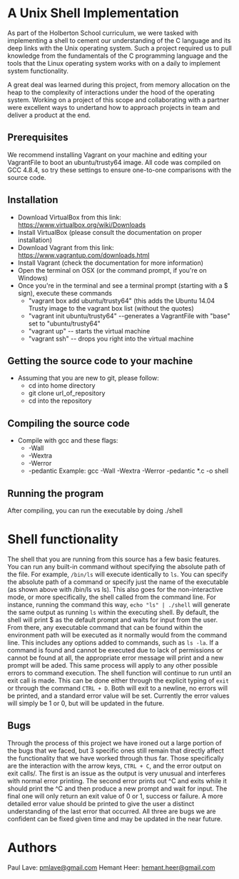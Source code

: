 # A Unix Shell Implementation
As part of the Holberton School curriculum, we were tasked with implementing a shell to cement our understanding of the C language and its deep links with the Unix operating system. Such a project required us to pull knowledge from the fundamentals of the C programming language and the tools that the Linux operating system works with on a daily to implement system functionality.

A great deal was learned during this project, from memory allocation on the heap to the complexity of interactions under the hood of the operating system. Working on a project of this scope and collaborating with a partner were excellent ways to undertand how to approach projects in team and deliver a product at the end.

## Prerequisites
We recommend installing Vagrant on your machine and editing your VagrantFile to boot an ubuntu/trusty64 image. All code was compiled on GCC 4.8.4, so try these settings to ensure one-to-one comparisons with the source code.

## Installation
* Download VirtualBox from this link: https://www.virtualbox.org/wiki/Downloads
* Install VirtualBox (please consult the documentation on proper installation)
* Download Vagrant from this link: https://www.vagrantup.com/downloads.html
* Install Vagrant (check the documentation for more information)
* Open the terminal on OSX (or the command prompt, if you're on Windows)
* Once you're in the terminal and see a terminal prompt (starting with a $ sign), execute these commands
	* "vagrant box add ubuntu/trusty64" (this adds the Ubuntu 14.04 Trusty image to the vagrant box list (without the quotes)
	* "vagrant init ubuntu/trusty64" --generates a VagrantFile with "base" set to "ubuntu/trusty64"
	* "vagrant up" -- starts the virtual machine
	* "vagrant ssh" -- drops you right into the virtual machine

## Getting the source code to your machine
* Assuming that you are new to git, please follow:
	* cd into home directory
	* git clone url\_of\_repository
	* cd into the repository

## Compiling the source code
* Compile with gcc and these flags:
	* -Wall
	* -Wextra
	* -Werror
	* -pedantic
Example: gcc -Wall -Wextra -Werror -pedantic \*.c -o shell

## Running the program
After compiling, you can run the executable by doing ./shell

# Shell functionality
The shell that you are running from this source has a few basic features. You can run any built-in command without specifying the absolute path of the file. For example, `/bin/ls` will execute identically to `ls`. You can specify the absolute path of a command or specify just the name of the executable (as shown above with /bin/ls vs ls). This also goes for the non-interactive mode, or more specifically, the shell called from the command line. For instance, running the command this way, `echo "ls" | ./shell` will generate the same output as running `ls` within the executing shell. By default, the shell will print $ as the default prompt and waits for input from the user. From there, any executable command that can be found within the environment path will be executed as it normally would from the command line. This includes any options added to commands, such as `ls -la`. If a command is found and cannot be executed due to lack of permissions or cannot be found at all, the appropriate error message will print and a new prompt will be aded. This same process will apply to any other possible errors to command execution. The shell function will continue to run until an exit call is made. This can be done either through the explicit typing of `exit` or through the command `CTRL + D`. Both will exit to a newline, no errors will be printed, and a standard error value will be set. Currently the error values will simply be 1 or 0, but will be updated in the future.

## Bugs
Through the process of this project we have ironed out a large portion of the bugs that we faced, but 3 specific ones still remain that directly affect the functionality that we have worked through thus far. Those specifically are the interaction with the arrow keys, `CTRL + C`, and the error output on exit calls/. The first is an issue as the output is very unusual and interferes with normal error printing. The second error prints out ^C and exits while it should print the ^C and then produce a new prompt and wait for input. The final one will only return an exit value of 0 or 1, success or failure. A more detailed error value should be printed to give the user a distinct understanding of the last error that occurred. All three are bugs we are confident can be fixed given time and may be updated in the near future.


# Authors
Paul Lave: pmlave@gmail.com
Hemant Heer: hemant.heer@gmail.com
